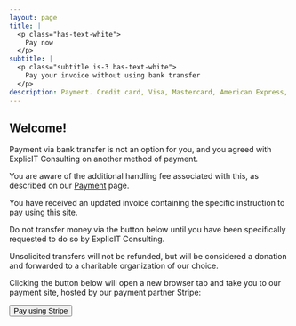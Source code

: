 ```yaml
---
layout: page
title: |
  <p class="has-text-white">
    Pay now
  </p>
subtitle: |
  <p class="subtitle is-3 has-text-white">
    Pay your invoice without using bank transfer
  </p>
description: Payment. Credit card, Visa, Mastercard, American Express, Discover, Diners Club, China UnionPay. Cartes Bancaires. Apple Pay. Google Pay. BLIK. Bancontact. EPS. Giropay. iDEAL. P24, Przelewy24. Alipay. WeChat Pay. Link. MobilePay. PayPal. Swish.
---
```

## Welcome!
Payment via bank transfer is not an option for you, and you agreed with ExplicIT Consulting on another method of payment.

You are aware of the additional handling fee associated with this, as described on our <a href="/payment" target="_blank">Payment</a> page.

You have received an updated invoice containing the specific instruction to pay using this site.

Do not transfer money via the button below until you have been specifically requested to do so by ExplicIT Consulting.

Unsolicited transfers will not be refunded, but will be considered a donation and forwarded to a charitable organization of our choice.

Clicking the button below will open a new browser tab and take you to our payment site, hosted by our payment partner Stripe:

<a href="https://buy.stripe.com/5kA9AX37u4VteBO5kk?locale=en" target="_blank"><button class="button is-link is-normal is-hover">Pay using Stripe</button></a>


